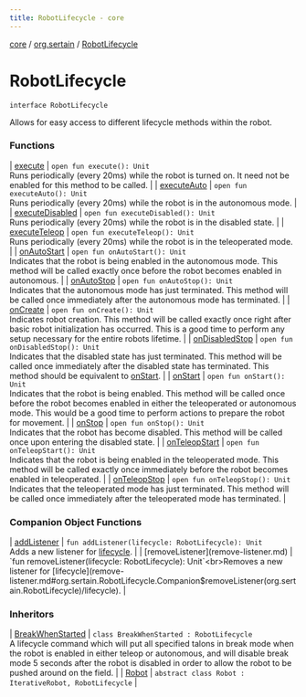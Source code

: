 ```yaml
---
title: RobotLifecycle - core
---
```


[core](../../index.md) / [org.sertain](../index.md) / [RobotLifecycle](.)

# RobotLifecycle

`interface RobotLifecycle`

Allows for easy access to different lifecycle methods within the robot.

### Functions

| [execute](execute.md) | `open fun execute(): Unit`<br>Runs periodically (every 20ms) while the robot is turned on. It need not be enabled for this
method to be called. |
| [executeAuto](execute-auto.md) | `open fun executeAuto(): Unit`<br>Runs periodically (every 20ms) while the robot is in the autonomous mode. |
| [executeDisabled](execute-disabled.md) | `open fun executeDisabled(): Unit`<br>Runs periodically (every 20ms) while the robot is in the disabled state. |
| [executeTeleop](execute-teleop.md) | `open fun executeTeleop(): Unit`<br>Runs periodically (every 20ms) while the robot is in the teleoperated mode. |
| [onAutoStart](on-auto-start.md) | `open fun onAutoStart(): Unit`<br>Indicates that the robot is being enabled in the autonomous mode. This method will be
called exactly once before the robot becomes enabled in autonomous. |
| [onAutoStop](on-auto-stop.md) | `open fun onAutoStop(): Unit`<br>Indicates that the autonomous mode has just terminated. This method will be called once
immediately after the autonomous mode has terminated. |
| [onCreate](on-create.md) | `open fun onCreate(): Unit`<br>Indicates robot creation. This method will be called exactly once right after basic robot
initialization has occurred. This is a good time to perform any setup necessary for the
entire robots lifetime. |
| [onDisabledStop](on-disabled-stop.md) | `open fun onDisabledStop(): Unit`<br>Indicates that the disabled state has just terminated. This method will be called once
immediately after the disabled state has terminated. This method should be equivalent to
[onStart](on-start.md). |
| [onStart](on-start.md) | `open fun onStart(): Unit`<br>Indicates that the robot is being enabled. This method will be called once before the
robot becomes enabled in either the teleoperated or autonomous mode. This would be a good
time to perform actions to prepare the robot for movement. |
| [onStop](on-stop.md) | `open fun onStop(): Unit`<br>Indicates that the robot has become disabled. This method will be called once upon
entering the disabled state. |
| [onTeleopStart](on-teleop-start.md) | `open fun onTeleopStart(): Unit`<br>Indicates that the robot is being enabled in the teleoperated mode. This method will be
called exactly once immediately before the robot becomes enabled in teleoperated. |
| [onTeleopStop](on-teleop-stop.md) | `open fun onTeleopStop(): Unit`<br>Indicates that the teleoperated mode has just terminated. This method will be called once
immediately after the teleoperated mode has terminated. |

### Companion Object Functions

| [addListener](add-listener.md) | `fun addListener(lifecycle: RobotLifecycle): Unit`<br>Adds a new listener for [lifecycle](add-listener.md#org.sertain.RobotLifecycle.Companion$addListener(org.sertain.RobotLifecycle)/lifecycle). |
| [removeListener](remove-listener.md) | `fun removeListener(lifecycle: RobotLifecycle): Unit`<br>Removes a new listener for [lifecycle](remove-listener.md#org.sertain.RobotLifecycle.Companion$removeListener(org.sertain.RobotLifecycle)/lifecycle). |

### Inheritors

| [BreakWhenStarted](../../org.sertain.hardware/-break-when-started/index.md) | `class BreakWhenStarted : RobotLifecycle`<br>A lifecycle command which will put all specified talons in break mode when the robot is
enabled in either teleop or autonomous, and will disable break mode 5 seconds after the robot
is disabled in order to allow the robot to be pushed around on the field. |
| [Robot](../-robot/index.md) | `abstract class Robot : IterativeRobot, RobotLifecycle` |

